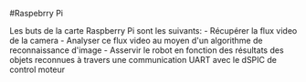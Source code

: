 #Raspebrry Pi

Les buts de la carte Raspberry Pi sont les suivants:
	- Récupérer la flux video de la camera 
	- Analyser ce flux video au moyen d'un algorithme de reconnaissance d'image
	- Asservir le robot en fonction des résultats des objets reconnues à travers une communication UART avec le dSPIC de control moteur